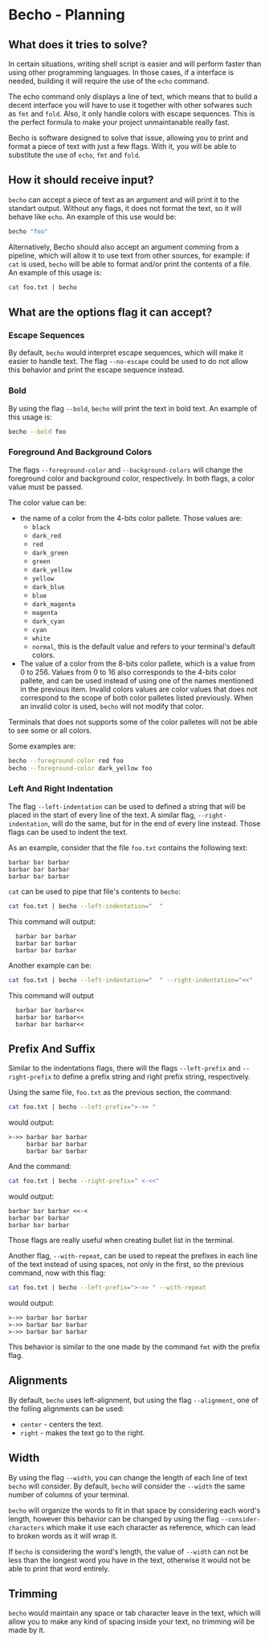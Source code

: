 # Becho - Planning

## What does it tries to solve?

In certain situations, writing shell script is easier and will perform faster
than using other programming languages. In those cases, if a interface is
needed, building it will require the use of the `echo` command.

The echo command only displays a line of text, which means that to build a
decent interface you will have to use it together with other sofwares such
as `fmt` and `fold`. Also, it only handle colors with escape sequences. This
is the perfect formula to make your project unmaintanable really fast.

Becho is software designed to solve that issue, allowing you to print and
format a piece of text with just a few flags. With it, you will be able
to substitute the use of `echo`, `fmt` and `fold`.

## How it should receive input?

`becho` can accept a piece of text as an argument and will print it to the
standart output. Without any flags, it does not format the text, so it will
behave like `echo`. An example of this use would be:

```bash
becho "foo"
```

Alternatively, Becho should also accept an argument comming from a pipeline,
which will allow it to use text from other sources, for example: if `cat` is
used, `becho` will be able to format and/or print the contents of a file. An
example of this usage is:

```bash
cat foo.txt | becho
```

## What are the options flag it can accept?

### Escape Sequences


By default, `becho` would interpret escape sequences, which will make it easier
to handle text. The flag `--no-escape` could be used to do not allow this
behavior and print the escape sequence instead.


### Bold

By using the flag `--bold`, `becho` will print the text in bold text.
An example of this usage is:

```bash
becho --bold foo
```

### Foreground And Background Colors

The flags `--foreground-color` and `--background-colors` will change the
foreground color and background color, respectively. In both flags, a color
value must be passed.

The color value can be:
  + the name of a color from the 4-bits color pallete. Those values are:
    + `black`
    + `dark_red`
    + `red`
    + `dark_green`
    + `green`
    + `dark_yellow`
    + `yellow`
    + `dark_blue`
    + `blue`
    + `dark_magenta`
    + `magenta`
    + `dark_cyan`
    + `cyan`
    + `white`
    + `normal`, this is the default value and refers to your terminal's default
      colors.
  + The value of a color from the 8-bits color pallete, which is a value from
    0 to 256. Values from 0 to 16 also corresponds to the 4-bits color pallete,
    and can be used instead of using one of the names mentioned in the previous
    item.
Invalid colors values are color values that does not correspond to the scope
of both color palletes listed previously. When an invalid color is used,
`becho` will not modify that color.

Terminals that does not supports some of the color palletes will not be
able to see some or all colors.

Some examples are:

```bash
becho --foreground-color red foo
becho --foreground-color dark_yellow foo
```


### Left And Right Indentation

The flag `--left-indentation` can be used to defined a string that will
be placed in the start of every line of the text. A similar flag,
`--right-indentation`, will do the same, but for in the end of every line
instead. Those flags can be used to indent the text.

As an example, consider that the file `foo.txt` contains the following
text:

```
barbar bar barbar
barbar bar barbar
barbar bar barbar
```

`cat` can be used to pipe that file's contents to `becho`:

```bash
cat foo.txt | becho --left-indentation="  "
```

This command will output:

```
  barbar bar barbar
  barbar bar barbar
  barbar bar barbar
```

Another example can be:

```bash
cat foo.txt | becho --left-indentation="  " --right-indentation="<<"
```

This command will output

```
  barbar bar barbar<<
  barbar bar barbar<<
  barbar bar barbar<<
```

## Prefix And Suffix

Similar to the indentations flags, there will the flags `--left-prefix` and
`--right-prefix` to define a prefix string and right prefix string,
respectively.

Using the same file, `foo.txt` as the previous section, the command:

```bash
cat foo.txt | becho --left-prefix=">->> "
```

would output:

```
>->> barbar bar barbar
     barbar bar barbar
     barbar bar barbar
```

And the command:

```bash
cat foo.txt | becho --right-prefix=" <-<<"
```

would output:

```
barbar bar barbar <<-<
barbar bar barbar
barbar bar barbar
```

Those flags are really useful when creating bullet list in the terminal.

Another flag, `--with-repeat`, can be used to repeat the prefixes in each
line of the text instead of using spaces, not only in the first, so the
previous command, now with this flag:

```bash
cat foo.txt | becho --left-prefix=">->> " --with-repeat
```

would output:

```
>->> barbar bar barbar
>->> barbar bar barbar
>->> barbar bar barbar
```

This behavior is similar to the one made by the command `fmt` with the prefix
flag.

## Alignments

By default, `becho` uses left-alignment, but using the flag `--alignment`, one
of the folling alignments can be used:

  + `center` - centers the text.
  + `right` - makes the text go to the right.

## Width

By using the flag `--width`, you can change the length of each line of text
`becho` will consider. By default, `becho` will consider the `--width` the
same number of columns of your terminal.

`becho` will organize the words to fit in that space by considering each
word's length, however this behavior can be changed by using the flag
`--consider-characters` which make it use each character as reference, which
can lead to broken words as it will wrap it.

If `becho` is considering the word's length, the value of `--width` can not be
less than the longest word you have in the text, otherwise it would not be able
to print that word entirely.

## Trimming

`becho` would maintain any space or tab character leave in the text, which
will allow you to make any kind of spacing inside your text, no trimming will
be made by it.

